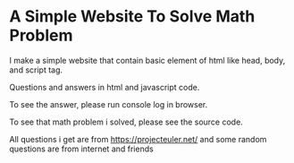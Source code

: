 # A Simple Website To Solve Math Problem

I make a simple website that contain basic element of html like head, body, and script tag.

Questions and answers in html and javascript code.

To see the answer, please run console log in browser.

To see that math problem i solved, please see the source code.

All questions i get are from https://projecteuler.net/ and some random questions are from internet and friends
